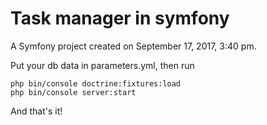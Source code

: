 Task manager in symfony
=======

A Symfony project created on September 17, 2017, 3:40 pm.

Put your db data in parameters.yml, then run 
```
php bin/console doctrine:fixtures:load
php bin/console server:start
```
And that's it!